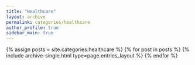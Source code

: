 ```yaml
---
title: "Healthcare"
layout: archive
permalink: categories/healthcare
author_profile: true
sidebar_main: true
---
```



{% assign posts = site.categories.healthcare %}
{% for post in posts %} {% include archive-single.html type=page.entries_layout %} {% endfor %}

